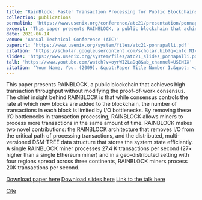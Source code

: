 ```yaml
---
title: "RainBlock: Faster Transaction Processing for Public Blockchains"
collection: publications
permalink: 'https://www.usenix.org/conference/atc21/presentation/ponnapalli'
excerpt: 'This paper presents RAINBLOCK, a public blockchain that achieves high transaction throughput without modifying the proof-of-work consensus. The chief insight behind RAINBLOCK is that while consensus controls the rate at which new blocks are added to the blockchain, the number of transactions in each block is limited by I/O bottlenecks. By removing these I/O bottlenecks in transaction processing, RAINBLOCK allows miners to process more transactions in the same amount of time. RAINBLOCK makes two novel contributions: the RAINBLOCK architecture that removes I/O from the critical path of processing transactions, and the distributed, multi-versioned DSM-TREE data structure that stores the system state efficiently. A single RAINBLOCK miner processes 27.4 K transactions per second (27× higher than a single Ethereum miner) and in a geo-distributed setting with four regions spread across three continents, RAINBLOCK miners process 20K transactions per second.'
date: 2021-06-14
venue: 'Annual Technical Conference (ATC)'
paperurl: 'https://www.usenix.org/system/files/atc21-ponnapalli.pdf'
citation: 'https://scholar.googleusercontent.com/scholar.bib?q=info:NIvCRZAdxToJ:scholar.google.com/&output=citation&scisdr=ClE48TFbEPS13UX2tRg:AFWwaeYAAAAAZejwrRjGIK6bzK9zu2owfCzohDg&scisig=AFWwaeYAAAAAZejwrSlgAQcwDgpjj6iKBXWs82U&scisf=4&ct=citation&cd=-1&hl=en'
slides: 'https://www.usenix.org/system/files/atc21_slides_ponnapalli.pdf'
talk: 'https://www.youtube.com/watch?v=oyrWI2LaDq8&ab_channel=USENIX'
citation: 'Your Name, You. (2009). &quot;Paper Title Number 1.&quot; <i>Journal 1</i>. 1(1).'
---
```


This paper presents RAINBLOCK, a public blockchain that achieves high transaction throughput without modifying the proof-of-work consensus. The chief insight behind RAINBLOCK is that while consensus controls the rate at which new blocks are added to the blockchain, the number of transactions in each block is limited by I/O bottlenecks. By removing these I/O bottlenecks in transaction processing, RAINBLOCK allows miners to process more transactions in the same amount of time. RAINBLOCK makes two novel contributions: the RAINBLOCK architecture that removes I/O from the critical path of processing transactions, and the distributed, multi-versioned DSM-TREE data structure that stores the system state efficiently. A single RAINBLOCK miner processes 27.4 K transactions per second (27× higher than a single Ethereum miner) and in a geo-distributed setting with four regions spread across three continents, RAINBLOCK miners process 20K transactions per second.

[Download paper here](https://www.usenix.org/system/files/atc21-ponnapalli.pdf)
[Download slides here](https://www.usenix.org/system/files/atc21_slides_ponnapalli.pdf)
[Link to the talk here](https://www.youtube.com/watch?v=oyrWI2LaDq8&ab_channel=USENIX)

[Cite](https://scholar.googleusercontent.com/scholar.bib?q=info:NIvCRZAdxToJ:scholar.google.com/&output=citation&scisdr=ClE48TFbEPS13UX2tRg:AFWwaeYAAAAAZejwrRjGIK6bzK9zu2owfCzohDg&scisig=AFWwaeYAAAAAZejwrSlgAQcwDgpjj6iKBXWs82U&scisf=4&ct=citation&cd=-1&hl=en)